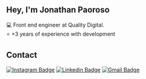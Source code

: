 ## Hey, I'm Jonathan Paoroso

💻 Front end engineer at Quality Digital. <br>
⭐ +3 years of experience with development

## Contact

[![Instagram Badge](https://img.shields.io/badge/-paoroso-ff2b8e?style=flat-square&logo=Instagram&logoColor=white&link=https://www.instagram.com/paoroso/)](https://www.instagram.com/paoroso/)
[![Linkedin Badge](https://img.shields.io/badge/-Jonathan%20Paoroso-0e76a8?style=flat-square&logo=Linkedin&logoColor=white&link=https://www.linkedin.com/in/jonathan-paoroso/)](https://www.linkedin.com/in/jonathan-paoroso/) 
[![Gmail Badge](https://img.shields.io/badge/-jonathanpaoroso@gmail.com-c14438?style=flat-square&logo=Gmail&logoColor=white&link=mailto:jonathanpaoroso@gmail.com)](mailto:jonathanpaoroso@gmail.com)
